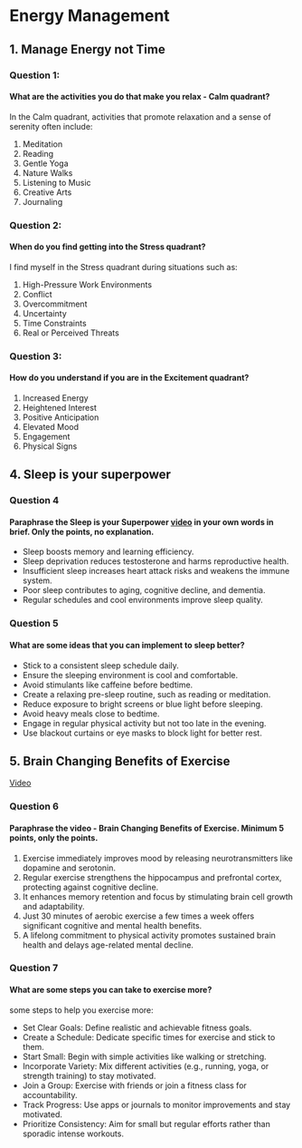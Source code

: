 # Energy Management

## 1. Manage Energy not Time
### Question 1:
#### What are the activities you do that make you relax - Calm quadrant?
In the Calm quadrant, activities that promote relaxation and a sense of serenity often include:
1. Meditation 
2. Reading 
3. Gentle Yoga 
4. Nature Walks 
5. Listening to Music 
7. Creative Arts 
8. Journaling 

### Question 2:
#### When do you find getting into the Stress quadrant?
I find myself in the Stress quadrant during situations such as:
1. High-Pressure Work Environments 
2. Conflict 
3. Overcommitment 
4. Uncertainty 
5. Time Constraints 
6. Real or Perceived Threats

### Question 3:
#### How do you understand if you are in the Excitement quadrant?
1. Increased Energy 
2. Heightened Interest 
3. Positive Anticipation 
4. Elevated Mood 
5. Engagement 
6. Physical Signs

## 4. Sleep is your superpower

### Question 4
#### Paraphrase the Sleep is your Superpower [video](https://www.youtube.com/watch?v=5MuIMqhT8DM) in your own words in brief. Only the points, no explanation.
- Sleep boosts memory and learning efficiency.
- Sleep deprivation reduces testosterone and harms reproductive health.
- Insufficient sleep increases heart attack risks and weakens the immune system.
- Poor sleep contributes to aging, cognitive decline, and dementia.
- Regular schedules and cool environments improve sleep quality.


### Question 5
#### What are some ideas that you can implement to sleep better?
- Stick to a consistent sleep schedule daily.
- Ensure the sleeping environment is cool and comfortable.
- Avoid stimulants like caffeine before bedtime.
- Create a relaxing pre-sleep routine, such as reading or meditation.
- Reduce exposure to bright screens or blue light before sleeping.
- Avoid heavy meals close to bedtime.
- Engage in regular physical activity but not too late in the evening.
- Use blackout curtains or eye masks to block light for better rest.


## 5. Brain Changing Benefits of Exercise
[Video](https://www.youtube.com/watch?v=BHY0FxzoKZE)

### Question 6
#### Paraphrase the video - Brain Changing Benefits of Exercise. Minimum 5 points, only the points.
1. Exercise immediately improves mood by releasing neurotransmitters like dopamine and serotonin.
2. Regular exercise strengthens the hippocampus and prefrontal cortex, protecting against cognitive decline.
3. It enhances memory retention and focus by stimulating brain cell growth and adaptability.
4. Just 30 minutes of aerobic exercise a few times a week offers significant cognitive and mental health benefits.
5. A lifelong commitment to physical activity promotes sustained brain health and delays age-related mental decline.

### Question 7
#### What are some steps you can take to exercise more?
some steps to help you exercise more:

- Set Clear Goals: Define realistic and achievable fitness goals.
- Create a Schedule: Dedicate specific times for exercise and stick to them.
- Start Small: Begin with simple activities like walking or stretching.
- Incorporate Variety: Mix different activities (e.g., running, yoga, or strength training) to stay motivated.
- Join a Group: Exercise with friends or join a fitness class for accountability.
- Track Progress: Use apps or journals to monitor improvements and stay motivated.
- Prioritize Consistency: Aim for small but regular efforts rather than sporadic intense workouts.
